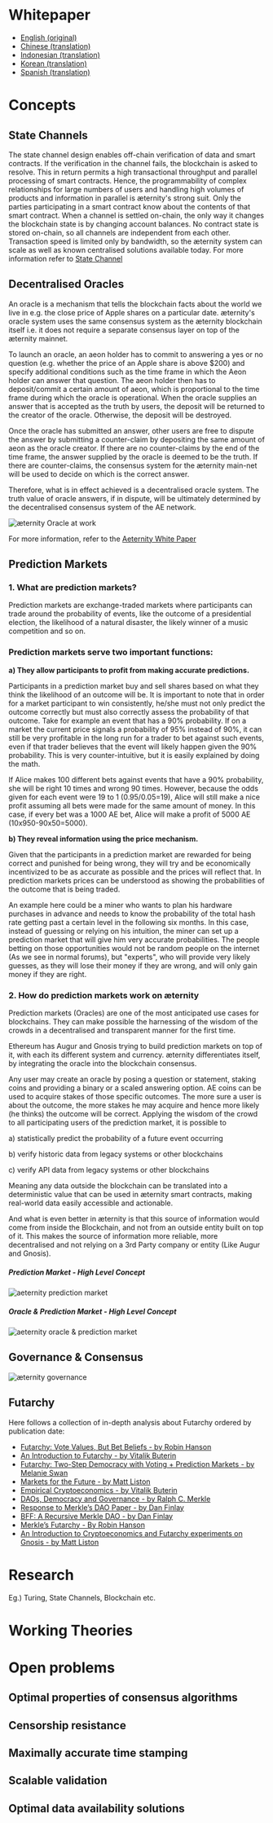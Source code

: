 # Whitepaper

- [English (original)](http://blockchain.aeternity.com/%C3%A6ternity-blockchain-whitepaper.pdf)
- [Chinese (translation)](http://blockchain.aeternity.com/Aeternity%E5%8C%BA%E5%9D%97%E9%93%BE%E7%99%BD%E7%9A%AE%E4%B9%A6.pdf)
- [Indonesian (translation)](Whitepaper_Indonesia)
- [Korean (translation)](Whitepaper_korean-%28%ED%95%9C%EA%B5%AD%EC%96%B4%29)
- [Spanish (translation)](http://blockchain.aeternity.com/Aeternity-blockchain-espaniol.pdf)

# Concepts
## State Channels
The state channel design enables off-chain verification of data and smart contracts. If the verification in the channel fails, the blockchain is asked to resolve. This in return permits a high transactional throughput and parallel processing of smart contracts. Hence, the programmability of complex relationships for large numbers of users and handling high volumes of products and information in parallel is æternity's strong suit.
Only the parties participating in a smart contract know about the contents of that smart contract.
When a channel is settled on-chain, the only way it changes the blockchain state is by changing account balances.
No contract state is stored on-chain, so all channels are independent from each other. Transaction speed is limited only by bandwidth, so the æternity system can scale as well as known centralised solutions available today.
 For more information refer to [State Channel](http://www.jeffcoleman.ca/state-channels/)
## Decentralised Oracles
An oracle is a mechanism that tells the blockchain facts about the world we live in e.g. the close price of Apple shares on a particular date. æternity's oracle system uses the same consensus system as the æternity blockchain itself i.e. it does not require a separate consensus layer on top of the æternity mainnet. 

To launch an oracle, an aeon holder has to commit to answering a yes or no question (e.g. whether the price of an Apple share is above $200) and specify additional conditions such as the time frame in which the Aeon holder can answer that question. The aeon holder then has to deposit/commit a certain amount of aeon, which is proportional to the time frame during which the oracle is operational. When the oracle supplies an answer that is accepted as the truth by users, the deposit will be returned to the creator of the oracle. Otherwise, the deposit will be destroyed.

Once the oracle has submitted an answer, other users are free to dispute the answer by submitting a counter-claim by depositing the same amount of aeon as the oracle creator. If there are no counter-claims by the end of the time frame, the answer supplied by the oracle is deemed to be the truth. If there are counter-claims, the consensus system for the æternity main-net will be used to decide on which is the correct answer.

Therefore, what is in effect achieved is a decentralised oracle system. The truth value of oracle answers, if in dispute, will be ultimately determined by the decentralised consensus system of the AE network.

![æternity Oracle at work](http://i66.tinypic.com/2emjrzm.png)

For more information, refer to the [Aeternity White Paper](https://blockchain.aeternity.com/%C3%A6ternity-blockchain-whitepaper.pdf)

## Prediction Markets
### 1. What are prediction markets?
Prediction markets are exchange-traded markets where participants can trade around the probability of events, like the outcome of a presidential election, the likelihood of a natural disaster, the likely winner of a music competition and so on.



### Prediction markets serve two important functions:

**a) They allow participants to profit from making accurate predictions.**

Participants in a prediction market buy and sell shares based on what they think the likelihood of an outcome will be. 
It is important to note that in order for a market participant to win consistently, he/she must not only predict the outcome correctly but must also correctly assess the probability of that outcome.
Take for example an event that has a 90% probability. If on a market the current price signals a probability of 95% instead of 90%, it can still be very profitable in the long run for a trader to bet against such events, even if that trader believes that the event will likely happen given the 90% probability.
This is very counter-intuitive, but it is easily explained by doing the math.

If Alice makes 100 different bets against events that have a 90% probability, she will be right 10 times and wrong 90 times. However, because the odds given for each event were 19 to 1 (0.95/0.05=19), Alice will still make a nice profit assuming all bets were made for the same amount of money. In this case, if every bet was a 1000 AE bet, Alice will make a profit of  5000 AE (10x950-90x50=5000).

**b) They reveal information using the price mechanism.**
 
Given that the participants in a prediction market are rewarded for being correct and punished for being wrong, they will try and be economically incentivized to be as accurate as possible and the prices will reflect that. In prediction markets prices can be understood as showing the probabilities of the outcome that is being traded.

An example here could be a miner who wants to plan his hardware purchases in advance and needs to know the probability of the total hash rate getting past a certain level in the following six months. In this case, instead of guessing or relying on his intuition, the miner can set up a prediction market that will give him very accurate probabilities. The people betting on those opportunities would not be random people on the internet (As we see in normal forums), but "experts", who will provide very likely guesses, as they will lose their money if they are wrong, and will only gain money if they are right.

### 2. How do prediction markets work on æternity
Prediction markets (Oracles) are one of the most anticipated use cases for blockchains. They can make possible the harnessing of the wisdom of the crowds in a decentralised and transparent manner for the first time.

Ethereum has Augur and Gnosis trying to build prediction markets on top of it, with each its different system and currency.
æternity differentiates itself, by integrating the oracle into the blockchain consensus. 

Any user may create an oracle by posing a question or statement, staking coins and providing a binary or a scaled answering option. 
AE coins can be used to acquire stakes of those specific outcomes. 
The more sure a user is about the outcome, the more stakes he may acquire and hence more likely (he thinks) the outcome will be correct. Applying the wisdom of the crowd to all participating users of the prediction market, it is possible to 

a) statistically predict the probability of a future event occurring  

b) verify historic data from legacy systems or other blockchains

c)  verify API data from legacy systems or other blockchains

Meaning any data outside the blockchain can be translated into a deterministic value that can be used in æternity smart contracts, making real-world data easily accessible and actionable. 

And what is even better in æternity is that this source of information would come from inside the Blockchain, and not from an outside entity built on top of it. This makes the source of information more reliable, more decentralised and not relying on  a 3rd Party company or entity (Like Augur and Gnosis).  

##### Prediction Market - High Level Concept
![aeternity prediction market](http://i66.tinypic.com/2emjrzm.jpg)

##### Oracle & Prediction Market - High Level Concept
![aeternity oracle & prediction market](http://i63.tinypic.com/30c291s.png)

## Governance & Consensus
![æternity governance](http://i67.tinypic.com/axehab.png)
## Futarchy
Here follows a collection of in-depth analysis about Futarchy ordered by publication date:
* [Futarchy: Vote Values, But Bet Beliefs - by Robin Hanson](http://mason.gmu.edu/~rhanson/futarchy.html)
* [An Introduction to Futarchy - by Vitalik Buterin](https://blog.ethereum.org/2014/08/21/introduction-futarchy/)
* [Futarchy: Two-Step Democracy with Voting + Prediction Markets - by Melanie Swan](https://books.google.it/books?id=RHJmBgAAQBAJ&pg=PA51&lpg=PA51&redir_esc=y#v=onepage&q&f=false)
* [Markets for the Future - by Matt Liston](https://medium.com/@ConsenSys/markets-for-the-future-c73fa73fe35d)
* [Empirical Cryptoeconomics - by Vitalik Buterin](https://www.reddit.com/r/ethereum/comments/453sid/empirical_cryptoeconomics/)
* [DAOs, Democracy and Governance - by Ralph C. Merkle](http://merkle.com/papers/DAOdemocracyDraft.pdf)
* [Response to Merkle’s DAO Paper - by Dan Finlay](https://medium.com/@danfinlay/response-to-merkles-dao-paper-61d76d2dd333)
* [BFF: A Recursive Merkle DAO - by Dan Finlay](https://medium.com/@danfinlay/bff-a-recursive-merkle-dao-121327d48493)
* [Merkle’s Futarchy - By Robin Hanson](http://www.overcomingbias.com/2016/07/merkles-futarchy.html)
* [An Introduction to Cryptoeconomics and Futarchy experiments on Gnosis - by Matt Liston](https://medium.com/@consensus/an-introduction-to-cryptoeconomics-and-futarchy-experiments-on-gnosis-df85220f840a)
# Research
Eg.) Turing, State Channels, Blockchain etc.
# Working Theories

# Open problems
## Optimal properties of consensus algorithms
## Censorship resistance
## Maximally accurate time stamping
## Scalable validation
## Optimal data availability solutions
